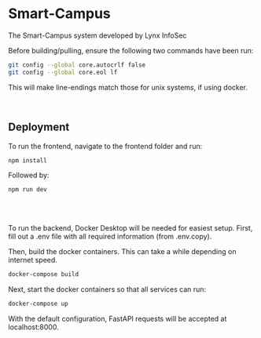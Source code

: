# Smart-Campus
The Smart-Campus system developed by Lynx InfoSec

Before building/pulling, ensure the following two commands have been run:

```bash
git config --global core.autocrlf false
git config --global core.eol lf
```

This will make line-endings match those for unix systems, if using docker.

<br>

## Deployment

To run the frontend, navigate to the frontend folder and run:

```bash
npm install
```

Followed by:

```bash
npm run dev
```

<br>
<br>

To run the backend, Docker Desktop will be needed for easiest setup. First, fill out a .env file with all required information (from .env.copy).

Then, build the docker containers. This can take a while depending on internet speed.

```bash
docker-compose build
```

Next, start the docker containers so that all services can run:

```bash
docker-compose up
```

With the default configuration, FastAPI requests will be accepted at localhost:8000.